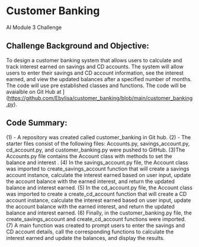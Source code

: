 # Customer Banking
AI Module 3 Challenge

## Challenge Background and Objective:
To design a customer banking system that allows users to calculate and track interest earned on savings and CD accounts. The system will allow users to enter their savings and CD account information, see the interest earned, and view the updated balances after a specified number of months.  The code will use pre established classes and functions. The code will be avaialble on Git Hub at ](https://github.com/Ebylisa/customer_banking/blob/main/customer_banking.py).

## Code Summary:
(1) - A repository was created called customer_banking in Git hub. (2) - The starter files consist of the following files: Accounts.py, savings_account.py, cd_account.py, and customer_banking.py were pushed to GitHub. (3)The Accounts.py file contains the Account class with methods to set the balance and interest . (4) In the  savings_account.py file, the Account class was imported to create_savings_account function that will create a savings account instance, calculate the interest earned based on user input, update the account balance with the earned interest, and return the updated balance and interest earned. (5) In the cd_account.py file, the Account class was imported to create a create_cd_account function that will create a CD account instance, calculate the interest earned based on user input, update the account balance with the earned interest, and return the updated balance and interest earned. (6) Finally, in the customer_banking.py file, the  create_savings_account and create_cd_account functions were imported. (7) A main function was created to prompt users to enter the savings and CD account details, call the corresponding functions to calculate the interest earned and update the balances, and display the results.
